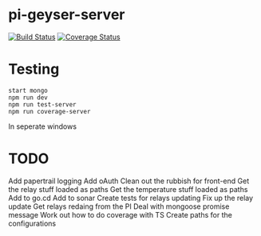 # pi-geyser-server
[![Build Status](https://secure.travis-ci.org/mike-hewitson/pi-geyser-server.png?branch=master)](https://travis-ci.org/mike-hewitson/pi-geyser-server)
[![Coverage Status](https://coveralls.io/repos/github/mike-hewitson/pi-geyser-server/badge.svg?branch=master)](https://coveralls.io/github/mike-hewitson/pi-geyser-server?branch=master)

# Testing
```
start mongo
npm run dev
npm run test-server
npm run coverage-server
```
In seperate windows

# TODO
Add papertrail logging
Add oAuth
Clean out the rubbish for front-end
Get the relay stuff loaded as paths
Get the temperature stuff loaded as paths
Add to go.cd
Add to sonar
Create tests for relays updating
Fix up the relay update
Get relays redaing from the PI
Deal with mongoose promise message
Work out how to do coverage with TS
Create paths for the configurations

